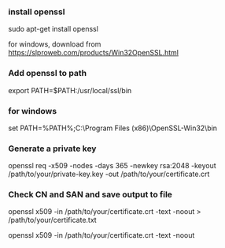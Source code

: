 ### install openssl

sudo apt-get install openssl

for windows, download from https://slproweb.com/products/Win32OpenSSL.html

### Add openssl to path

export PATH=$PATH:/usr/local/ssl/bin

### for windows

set PATH=%PATH%;C:\Program Files (x86)\OpenSSL-Win32\bin

### Generate a private key

openssl req -x509 -nodes -days 365 -newkey rsa:2048 -keyout /path/to/your/private-key.key -out /path/to/your/certificate.crt

### Check CN and SAN and save output to file

openssl x509 -in /path/to/your/certificate.crt -text -noout > /path/to/your/certificate.txt

openssl x509 -in /path/to/your/certificate.crt -text -noout
